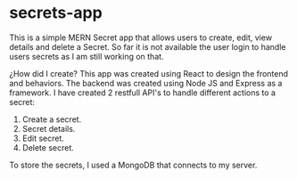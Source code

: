 # secrets-app
This is a simple MERN Secret app that allows users to create, edit, view details and delete a Secret. So far it is not available the user login to handle users secrets as I am still working on that.

¿How did I create?
This app was created using React to design the frontend and behaviors.
The backend was created using Node JS and Express as a framework. I have created 2 restfull API's to handle different actions to a secret:
1) Create a secret.
2) Secret details.
3) Edit secret.
4) Delete secret.

To store the secrets, I used a MongoDB that connects to my server.

